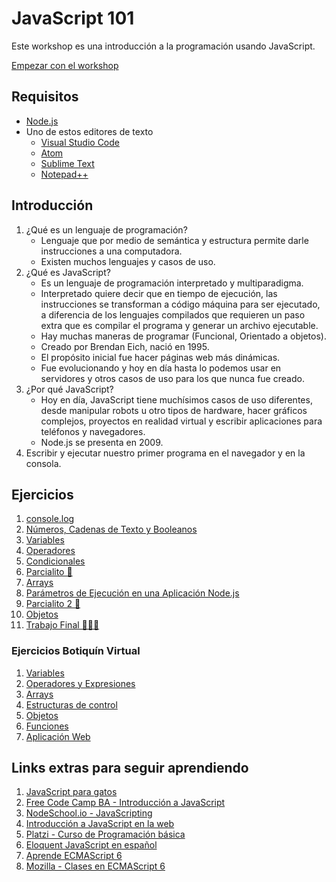 # JavaScript 101

Este workshop es una introducción a la programación usando JavaScript.

[Empezar con el workshop](/ejercicios/conceptuales/01.md)

## Requisitos

* [Node.js](https://nodejs.org/en/)
* Uno de estos editores de texto
  * [Visual Studio Code](https://code.visualstudio.com/)
  * [Atom](https://atom.io/)
  * [Sublime Text](https://www.sublimetext.com/)
  * [Notepad++](https://notepad-plus-plus.org/)

## Introducción

1. ¿Qué es un lenguaje de programación?
    * Lenguaje que por medio de semántica y estructura permite darle instrucciones a una computadora.
    * Existen muchos lenguajes y casos de uso.
1. ¿Qué es JavaScript?
    * Es un lenguaje de programación interpretado y multiparadigma.
    * Interpretado quiere decir que en tiempo de ejecución, las instrucciones se transforman a código máquina para ser ejecutado, a diferencia de los lenguajes compilados que requieren un paso extra que es compilar el programa y generar un archivo ejecutable.
    * Hay muchas maneras de programar (Funcional, Orientado a objetos).
    * Creado por Brendan Eich, nació en 1995.
    * El propósito inicial fue hacer páginas web más dinámicas.
    * Fue evolucionando y hoy en día hasta lo podemos usar en servidores y otros casos de uso para los que nunca fue creado.
1. ¿Por qué JavaScript?
    * Hoy en día, JavaScript tiene muchísimos casos de uso diferentes, desde manipular robots u otro tipos de hardware, hacer gráficos complejos, proyectos en realidad virtual y escribir aplicaciones para teléfonos y navegadores.
    * Node.js se presenta en 2009.
1. Escribir y ejecutar nuestro primer programa en el navegador y en la consola.

## Ejercicios

1. [console.log](/ejercicios/conceptuales/01.md)
1. [Números, Cadenas de Texto y Booleanos](/ejercicios/conceptuales/03.md)
1. [Variables](/ejercicios/conceptuales/04.md)
1. [Operadores](/ejercicios/conceptuales/05.md)
1. [Condicionales](/ejercicios/conceptuales/06.md)
1. [Parcialito 🙊](/ejercicios/conceptuales/07.md)
1. [Arrays](/ejercicios/conceptuales/08.md)
1. [Parámetros de Ejecución en una Aplicación Node.js](/ejercicios/conceptuales/09.md)
1. [Parcialito 2 🙊](/ejercicios/conceptuales/10.md)
1. [Objetos](/ejercicios/conceptuales/11.md)
1. [Trabajo Final 🙊🙊🙊](/trabajo-final/README.md)

### Ejercicios Botiquín Virtual
1. [Variables](/ejercicios/botiquin/1_variables.md)
1. [Operadores y Expresiones](/ejercicios/botiquin/2_operadores_expresiones.md)
1. [Arrays](/ejercicios/botiquin/3_arrays.md)
1. [Estructuras de control](/ejercicios/botiquin/4_estructuras_control.md)
1. [Objetos](/ejercicios/botiquin/5_objetos.md)
1. [Funciones](/ejercicios/botiquin/6_funciones.md)
7. [Aplicación Web](/ejercicios/botiquin/7_aplicacion_web.md)

## Links extras para seguir aprendiendo

1. [JavaScript para gatos](https://jsparagatos.com/)
1. [Free Code Camp BA - Introducción a JavaScript](https://github.com/nhsz/intro-js)
1. [NodeSchool.io - JavaScripting](https://github.com/workshopper/javascripting)
1. [Introducción a JavaScript en la web](http://librosweb.es/libro/javascript/)
1. [Platzi - Curso de Programación básica](https://platzi.com/cursos/programacion-basica/)
1. [Eloquent JavaScript en español](http://hectorip.github.io/Eloquent-JavaScript-ES-online/)
1. [Aprende ECMAScript 6](https://carlosazaustre.es/ecmascript-6-el-nuevo-estandar-de-javascript/)
1. [Mozilla - Clases en ECMAScript 6](https://developer.mozilla.org/es/docs/Web/JavaScript/Referencia/Classes)
